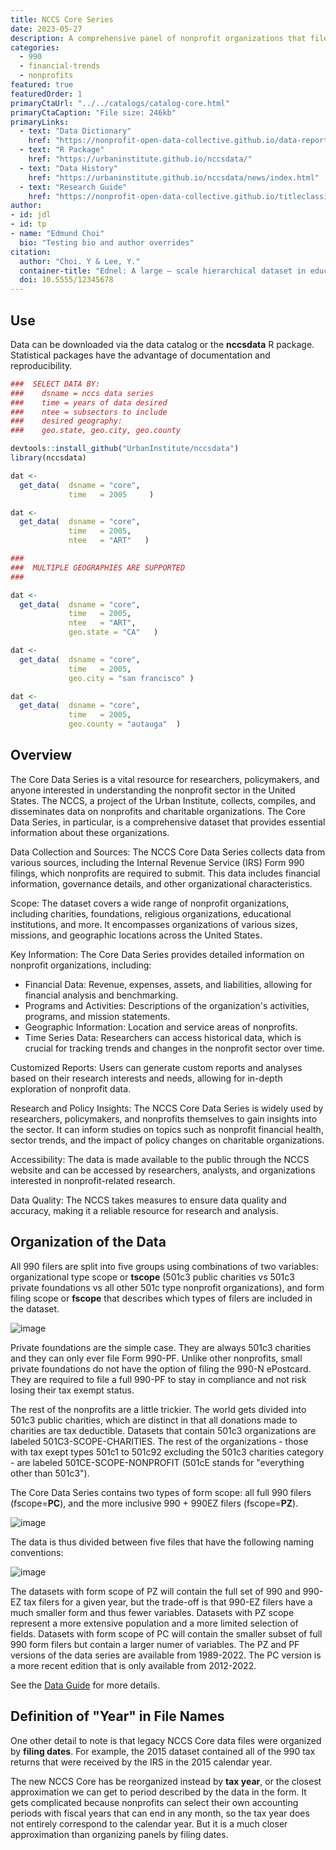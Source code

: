 ```yaml
---
title: NCCS Core Series
date: 2023-05-27
description: A comprehensive panel of nonprofit organizations that file IRS form 990. 
categories:
  - 990
  - financial-trends
  - nonprofits
featured: true
featuredOrder: 1
primaryCtaUrl: "../../catalogs/catalog-core.html"
primaryCtaCaption: "File size: 246kb"
primaryLinks:
  - text: "Data Dictionary"
    href: "https://nonprofit-open-data-collective.github.io/data-report-templates/data-dictionary-layout-v7.html"
  - text: "R Package"
    href: "https://urbaninstitute.github.io/nccsdata/"
  - text: "Data History"
    href: "https://urbaninstitute.github.io/nccsdata/news/index.html"  
  - text: "Research Guide"
    href: "https://nonprofit-open-data-collective.github.io/titleclassifier/data-raw/DATA-PREP.html"
author:
- id: jdl
- id: tp
- name: "Edmund Choi"
  bio: "Testing bio and author overrides"
citation: 
  author: "Choi. Y & Lee, Y."
  container-title: "Ednel: A large – scale hierarchical dataset in education"
  doi: 10.5555/12345678
---
```


## Use

Data can be downloaded via the data catalog or the **nccsdata** R package. Statistical packages have the advantage of documentation and reproducibility. 

```r
###  SELECT DATA BY: 
###    dsname = nccs data series
###    time = years of data desired
###    ntee = subsectors to include
###    desired geography: 
###    geo.state, geo.city, geo.county

devtools::install_github("UrbanInstitute/nccsdata")
library(nccsdata)

dat <-
  get_data(  dsname = "core",
             time   = 2005     )

dat <-
  get_data(  dsname = "core",
             time   = 2005,
             ntee   = "ART"   )

###
###  MULTIPLE GEOGRAPHIES ARE SUPPORTED 
###

dat <-
  get_data(  dsname = "core",
             time   = 2005,
             ntee   = "ART",   
             geo.state = "CA"   )

dat <-
  get_data(  dsname = "core",
             time   = 2005,
             geo.city = "san francisco" )

dat <-
  get_data(  dsname = "core",
             time   = 2005,
             geo.county = "autauga"  )
```


## Overview

The Core Data Series is a vital resource for researchers, policymakers, and anyone interested in understanding the nonprofit sector in the United States. The NCCS, a project of the Urban Institute, collects, compiles, and disseminates data on nonprofits and charitable organizations. The Core Data Series, in particular, is a comprehensive dataset that provides essential information about these organizations. 

Data Collection and Sources: The NCCS Core Data Series collects data from various sources, including the Internal Revenue Service (IRS) Form 990 filings, which nonprofits are required to submit. This data includes financial information, governance details, and other organizational characteristics.

Scope: The dataset covers a wide range of nonprofit organizations, including charities, foundations, religious organizations, educational institutions, and more. It encompasses organizations of various sizes, missions, and geographic locations across the United States.

Key Information: The Core Data Series provides detailed information on nonprofit organizations, including:

* Financial Data: Revenue, expenses, assets, and liabilities, allowing for financial analysis and benchmarking.
* Programs and Activities: Descriptions of the organization's activities, programs, and mission statements.
* Geographic Information: Location and service areas of nonprofits.
* Time Series Data: Researchers can access historical data, which is crucial for tracking trends and changes in the nonprofit sector over time.

Customized Reports: Users can generate custom reports and analyses based on their research interests and needs, allowing for in-depth exploration of nonprofit data.

Research and Policy Insights: The NCCS Core Data Series is widely used by researchers, policymakers, and nonprofits themselves to gain insights into the sector. It can inform studies on topics such as nonprofit financial health, sector trends, and the impact of policy changes on charitable organizations.

Accessibility: The data is made available to the public through the NCCS website and can be accessed by researchers, analysts, and organizations interested in nonprofit-related research.

Data Quality: The NCCS takes measures to ensure data quality and accuracy, making it a reliable resource for research and analysis.

## Organization of the Data

All 990 filers are split into five groups using combinations of two variables: organizational type scope or **tscope** (501c3 public charities vs 501c3 private foundations vs all other 501c type nonprofit organizations), and form filing scope or **fscope** that describes which types of filers are included in the dataset. 

![image](https://github.com/lecy/nccs/assets/1209099/8a2d94ca-346a-4679-b30e-f3328a7d0df9)

Private foundations are the simple case. They are always 501c3 charities and they can only ever file Form 990-PF. Unlike other nonprofits, small private foundations do not have the option of filing the 990-N ePostcard. They are required to file a full 990-PF to stay in compliance and not risk losing their tax exempt status. 

The rest of the nonprofits are a little trickier. The world gets divided into 501c3 public charities, which are distinct in that all donations made to charities are tax deductible. Datasets that contain 501c3 organizations are labeled 501C3-SCOPE-CHARITIES. The rest of the organizations - those with tax exept types 501c1 to 501c92 excluding the 501c3 charities category - are labeled 501CE-SCOPE-NONPROFIT (501cE stands for "everything other than 501c3"). 

The Core Data Series contains two types of form scope: all full 990 filers (fscope=**PC**), and the more inclusive 990 + 990EZ filers (fscope=**PZ**). 

![image](https://github.com/lecy/nccs/assets/1209099/cf809446-da58-4867-9870-b0035a942847)
 
The data is thus divided between five files that have the following naming conventions: 

![image](https://github.com/lecy/nccs/assets/1209099/f25e1bc8-ff5e-4188-8125-956fd8f26ac9)

The datasets with form scope of PZ will contain the full set of 990 and 990-EZ tax filers for a given year, but the trade-off is that 990-EZ filers have a much smaller form and thus fewer variables. Datasets with PZ scope represent a more extensive population and a more limited selection of fields. Datasets with form scope of PC will contain the smaller subset of full 990 form filers but contain a larger numer of variables. The PZ and PF versions of the data series are available from 1989-2022. The PC version is a more recent edition that is only available from 2012-2022. 

See the [Data Guide](https://nccs-data.urban.org/NCCS-data-guide.pdf) for more details. 

## Definition of "Year" in File Names

One other detail to note is that legacy NCCS Core data files were organized by **filing dates**. For example, the 2015 dataset contained all of the 990 tax returns that were received by the IRS in the 2015 calendar year. 

The new NCCS Core has be reorganized instead by **tax year**, or the closest approximation we can get to period described by the data in the form. It gets complicated because nonprofits can select their own accounting periods with fiscal years that can end in any month, so the tax year does not entirely correspond to the calendar year. But it is a much closer approximation than organizing panels by filing dates. 

<br>
<br>
<br>
<br>











